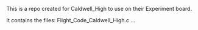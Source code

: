 This is a repo created for Caldwell_High to use on their Experiment board.

It contains the files:
Flight_Code_Caldwell_High.c
...
